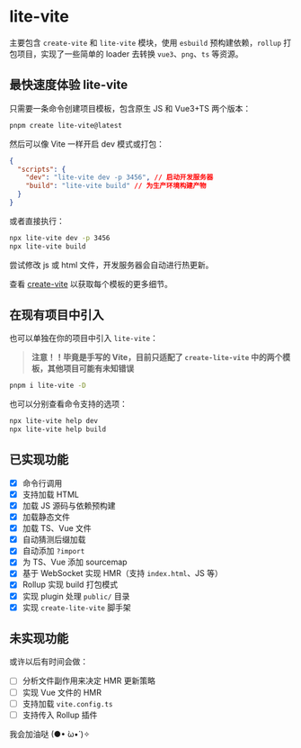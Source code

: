 # lite-vite

主要包含 `create-vite` 和 `lite-vite` 模块，使用 `esbuild` 预构建依赖，`rollup` 打包项目，实现了一些简单的 loader 去转换 `vue3`、`png`、`ts` 等资源。

## 最快速度体验 lite-vite

只需要一条命令创建项目模板，包含原生 JS 和 Vue3+TS 两个版本：

```bash
pnpm create lite-vite@latest
```

然后可以像 Vite 一样开启 dev 模式或打包：

```json
{
  "scripts": {
    "dev": "lite-vite dev -p 3456", // 启动开发服务器
    "build": "lite-vite build" // 为生产环境构建产物
  }
}
```

或者直接执行：

```bash
npx lite-vite dev -p 3456
npx lite-vite build
```

尝试修改 js 或 html 文件，开发服务器会自动进行热更新。

查看 [create-vite](https://github.com/huanxiaomang/mini-vite/tree/main/packages/create-vite/template) 以获取每个模板的更多细节。

## 在现有项目中引入

也可以单独在你的项目中引入 `lite-vite`：

> **注意！！毕竟是手写的 Vite，目前只适配了 `create-lite-vite` 中的两个模板，其他项目可能有未知错误**

```bash
pnpm i lite-vite -D
```

也可以分别查看命令支持的选项：

```bash
npx lite-vite help dev
npx lite-vite help build
```

## 已实现功能

- [x] 命令行调用
- [x] 支持加载 HTML
- [x] 加载 JS 源码与依赖预构建
- [x] 加载静态文件
- [x] 加载 TS、Vue 文件
- [x] 自动猜测后缀加载
- [x] 自动添加 `?import`
- [x] 为 TS、Vue 添加 sourcemap
- [x] 基于 WebSocket 实现 HMR（支持 `index.html`、JS 等）
- [x] Rollup 实现 build 打包模式
- [x] 实现 plugin 处理 `public/` 目录
- [x] 实现 `create-lite-vite` 脚手架

## 未实现功能

或许以后有时间会做：

- [ ] 分析文件副作用来决定 HMR 更新策略
- [ ] 实现 Vue 文件的 HMR
- [ ] 支持加载 `vite.config.ts`
- [ ] 支持传入 Rollup 插件

我会加油哒 (●• ̀ω•́ )✧
